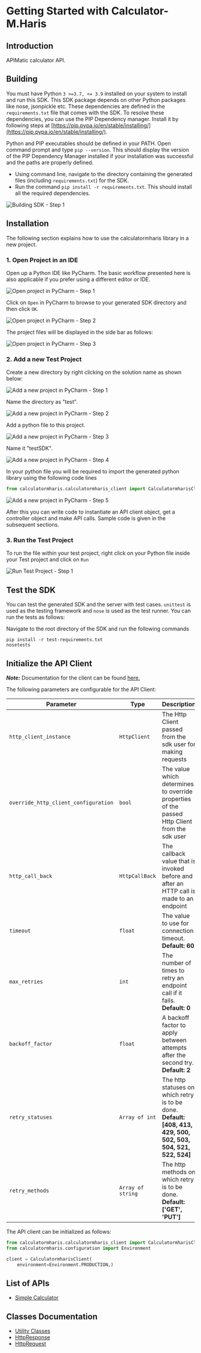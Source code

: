 
# Getting Started with Calculator-M.Haris

## Introduction

APIMatic calculator API.

## Building

You must have Python `3 >=3.7, <= 3.9` installed on your system to install and run this SDK. This SDK package depends on other Python packages like nose, jsonpickle etc. These dependencies are defined in the `requirements.txt` file that comes with the SDK. To resolve these dependencies, you can use the PIP Dependency manager. Install it by following steps at [https://pip.pypa.io/en/stable/installing/](https://pip.pypa.io/en/stable/installing/).

Python and PIP executables should be defined in your PATH. Open command prompt and type `pip --version`. This should display the version of the PIP Dependency Manager installed if your installation was successful and the paths are properly defined.

* Using command line, navigate to the directory containing the generated files (including `requirements.txt`) for the SDK.
* Run the command `pip install -r requirements.txt`. This should install all the required dependencies.

![Building SDK - Step 1](https://apidocs.io/illustration/python?workspaceFolder=Calculatormharis-Python&step=installDependencies)

## Installation

The following section explains how to use the calculatormharis library in a new project.

### 1. Open Project in an IDE

Open up a Python IDE like PyCharm. The basic workflow presented here is also applicable if you prefer using a different editor or IDE.

![Open project in PyCharm - Step 1](https://apidocs.io/illustration/python?workspaceFolder=Calculatormharis-Python&step=pyCharm)

Click on `Open` in PyCharm to browse to your generated SDK directory and then click `OK`.

![Open project in PyCharm - Step 2](https://apidocs.io/illustration/python?workspaceFolder=Calculatormharis-Python&step=openProject0)

The project files will be displayed in the side bar as follows:

![Open project in PyCharm - Step 3](https://apidocs.io/illustration/python?workspaceFolder=Calculatormharis-Python&projectName=calculatormharis&step=openProject1)

### 2. Add a new Test Project

Create a new directory by right clicking on the solution name as shown below:

![Add a new project in PyCharm - Step 1](https://apidocs.io/illustration/python?workspaceFolder=Calculatormharis-Python&projectName=calculatormharis&step=createDirectory)

Name the directory as "test".

![Add a new project in PyCharm - Step 2](https://apidocs.io/illustration/python?workspaceFolder=Calculatormharis-Python&step=nameDirectory)

Add a python file to this project.

![Add a new project in PyCharm - Step 3](https://apidocs.io/illustration/python?workspaceFolder=Calculatormharis-Python&projectName=calculatormharis&step=createFile)

Name it "testSDK".

![Add a new project in PyCharm - Step 4](https://apidocs.io/illustration/python?workspaceFolder=Calculatormharis-Python&projectName=calculatormharis&step=nameFile)

In your python file you will be required to import the generated python library using the following code lines

```python
from calculatormharis.calculatormharis_client import CalculatormharisClient
```

![Add a new project in PyCharm - Step 5](https://apidocs.io/illustration/python?workspaceFolder=Calculatormharis-Python&projectName=calculatormharis&libraryName=calculatormharis.calculatormharis_client&className=CalculatormharisClient&step=projectFiles)

After this you can write code to instantiate an API client object, get a controller object and  make API calls. Sample code is given in the subsequent sections.

### 3. Run the Test Project

To run the file within your test project, right click on your Python file inside your Test project and click on `Run`

![Run Test Project - Step 1](https://apidocs.io/illustration/python?workspaceFolder=Calculatormharis-Python&projectName=calculatormharis&libraryName=calculatormharis.calculatormharis_client&className=CalculatormharisClient&step=runProject)

## Test the SDK

You can test the generated SDK and the server with test cases. `unittest` is used as the testing framework and `nose` is used as the test runner. You can run the tests as follows:

Navigate to the root directory of the SDK and run the following commands

```
pip install -r test-requirements.txt
nosetests
```

## Initialize the API Client

**_Note:_** Documentation for the client can be found [here.](doc/client.md)

The following parameters are configurable for the API Client:

| Parameter | Type | Description |
|  --- | --- | --- |
| `http_client_instance` | `HttpClient` | The Http Client passed from the sdk user for making requests |
| `override_http_client_configuration` | `bool` | The value which determines to override properties of the passed Http Client from the sdk user |
| `http_call_back` | `HttpCallBack` | The callback value that is invoked before and after an HTTP call is made to an endpoint |
| `timeout` | `float` | The value to use for connection timeout. <br> **Default: 60** |
| `max_retries` | `int` | The number of times to retry an endpoint call if it fails. <br> **Default: 0** |
| `backoff_factor` | `float` | A backoff factor to apply between attempts after the second try. <br> **Default: 2** |
| `retry_statuses` | `Array of int` | The http statuses on which retry is to be done. <br> **Default: [408, 413, 429, 500, 502, 503, 504, 521, 522, 524]** |
| `retry_methods` | `Array of string` | The http methods on which retry is to be done. <br> **Default: ['GET', 'PUT']** |

The API client can be initialized as follows:

```python
from calculatormharis.calculatormharis_client import CalculatormharisClient
from calculatormharis.configuration import Environment

client = CalculatormharisClient(
    environment=Environment.PRODUCTION,)
```

## List of APIs

* [Simple Calculator](doc/controllers/simple-calculator.md)

## Classes Documentation

* [Utility Classes](doc/utility-classes.md)
* [HttpResponse](doc/http-response.md)
* [HttpRequest](doc/http-request.md)

